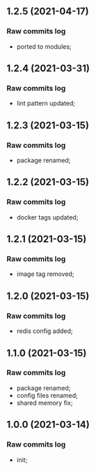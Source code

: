 ## 1.2.5 (2021-04-17)

### Raw commits log

-   ported to modules;

## 1.2.4 (2021-03-31)

### Raw commits log

-   lint pattern updated;

## 1.2.3 (2021-03-15)

### Raw commits log

-   package renamed;

## 1.2.2 (2021-03-15)

### Raw commits log

-   docker tags updated;

## 1.2.1 (2021-03-15)

### Raw commits log

-   image tag removed;

## 1.2.0 (2021-03-15)

### Raw commits log

-   redis config added;

## 1.1.0 (2021-03-15)

### Raw commits log

-   package renamed;
-   config files renamed;
-   shared memory fix;

## 1.0.0 (2021-03-14)

### Raw commits log

-   init;
